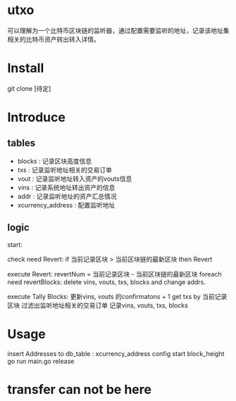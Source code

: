 # utxo
可以理解为一个比特币区块链的监听器，通过配置需要监听的地址，记录该地址集相关的比特币资产转出转入详情。

# Install
git clone [待定]

# Introduce
## tables
- blocks : 记录区块高度信息
- txs : 记录监听地址相关的交易订单
- vout : 记录监听地址转入资产的vouts信息
- vins : 记录系统地址转出资产的信息
- addr : 记录监听地址的资产汇总情况
- xcurrency_address : 配置监听地址
## logic
start:

check need Revert:
if 当前记录区块 > 当前区块链的最新区块 then Revert

execute Revert:
revertNum = 当前记录区块 - 当前区块链的最新区块
foreach need revertBlocks: delete vins, vouts, txs, blocks and change addrs.

execute Tally Blocks:
更新vins, vouts 的confirmatons + 1
get txs by 当前记录区块
过滤出监听地址相关的交易订单
记录vins, vouts, txs, blocks

# Usage
insert Addresses to db_table : xcurrency_address 
config start block_height
go run main.go release

# transfer can not be here
